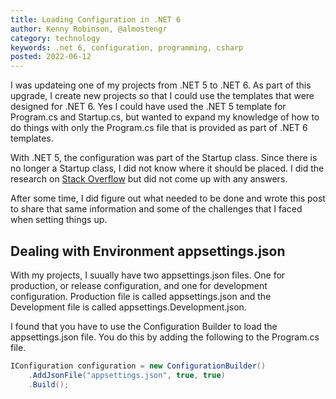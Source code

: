 ```yaml
---
title: Loading Configuration in .NET 6
author: Kenny Robinson, @almostengr
category: technology
keywords: .net 6, configuration, programming, csharp
posted: 2022-06-12
---
```


I was updateing one of my projects from .NET 5 to .NET 6. As part of this upgrade, 
I create new projects so that I could use the templates that were designed for .NET 6. 
Yes I could have used the .NET 5 template for Program.cs and Startup.cs, but wanted to 
expand my knowledge of how to do things with only the Program.cs file that is provided 
as part of .NET 6 templates.

With .NET 5, the configuration was part of the Startup class. Since there is no longer a
Startup class, I did not know where it should be placed. I did the research on 
<a href="https://stackoverflow.com/users/12875554/almostengr" target="_blank">Stack Overflow</a>
but did not come up with any answers.

After some time, I did figure out what needed to be done and wrote this post to share 
that same information and some of the challenges that I faced when setting things up. 

## Dealing with Environment appsettings.json

With my projects, I suually have two appsettings.json files. One for production, or release
configuration, and one for development configuration. Production file is called 
appsettings.json and the Development file is called appsettings.Development.json. 

I found that you have to use the Configuration Builder to load the appsettings.json file. 
You do this by adding the following to the Program.cs file. 

```csharp
IConfiguration configuration = new ConfigurationBuilder()
    .AddJsonFile("appsettings.json", true, true)
    .Build();
```
